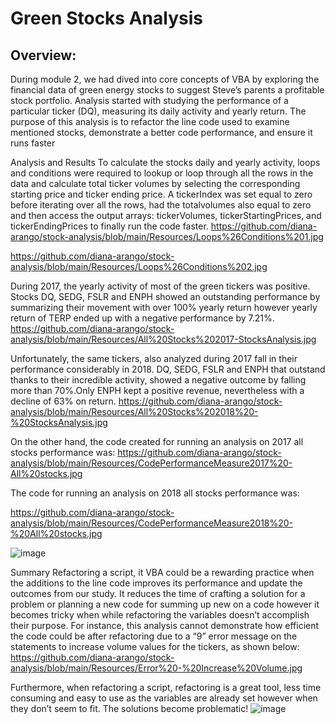 # Green Stocks Analysis

## Overview:
During module 2, we had dived into core concepts of VBA by exploring the financial data of green energy stocks to suggest Steve’s parents a profitable stock portfolio. Analysis started with studying the performance of a particular ticker (DQ), measuring its daily activity and yearly return. The purpose of this analysis is to refactor the line code used to examine mentioned stocks, demonstrate a better code performance, and ensure it runs faster

Analysis and Results
To calculate the stocks daily and yearly activity, loops and conditions were required to lookup or loop through all the rows in the data and calculate total ticker volumes by selecting the corresponding starting price and ticker ending price. A tickerIndex was set equal to zero before iterating over all the rows, had the totalvolumes also equal to zero and  then access the output arrays: tickerVolumes, tickerStartingPrices, and tickerEndingPrices to finally run the code faster. https://github.com/diana-arango/stock-analysis/blob/main/Resources/Loops%26Conditions%201.jpg

https://github.com/diana-arango/stock-analysis/blob/main/Resources/Loops%26Conditions%202.jpg


 



 


During 2017, the yearly activity of most of the green tickers was positive. Stocks DQ, SEDG, FSLR and ENPH showed an outstanding performance by summarizing their movement with over 100% yearly return however yearly return of TERP ended up with a negative performance by 7.21%. https://github.com/diana-arango/stock-analysis/blob/main/Resources/All%20Stocks%202017-StocksAnalysis.jpg

 

Unfortunately, the same tickers, also analyzed during 2017 fall in their performance considerably in 2018. DQ, SEDG, FSLR and ENPH that outstand thanks to their incredible activity, showed a negative outcome by falling more than 70%.Only ENPH kept a positive revenue, nevertheless with a decline of 63% on return. https://github.com/diana-arango/stock-analysis/blob/main/Resources/All%20Stocks%202018%20-%20StocksAnalysis.jpg

 




On the other hand, the code created for running an analysis on 2017 all stocks performance was:
https://github.com/diana-arango/stock-analysis/blob/main/Resources/CodePerformanceMeasure2017%20-All%20stocks.jpg

The code for running an analysis on 2018 all stocks performance was:
	











https://github.com/diana-arango/stock-analysis/blob/main/Resources/CodePerformanceMeasure2018%20-%20All%20stocks.jpg

![image](https://user-images.githubusercontent.com/86804185/125227502-01a2f180-e2a1-11eb-89c4-64c193fcc8bc.png)





 







	
Summary
Refactoring a script, it VBA could be a rewarding practice when the additions to the line code improves its performance and update the outcomes from our study. It reduces the time of crafting a solution for a problem or planning a new code for summing up new on a code however it becomes tricky when while refactoring the variables doesn’t accomplish their purpose. For instance, this analysis cannot demonstrate how efficient the code could be after refactoring due to a “9” error message on the statements to increase volume values for the tickers, as shown below: https://github.com/diana-arango/stock-analysis/blob/main/Resources/Error%20-%20Increase%20Volume.jpg

 



Furthermore, when refactoring a script, refactoring is a great tool, less time consuming and easy to use as the variables are already set however when they don’t seem to fit. The solutions become problematic! 
![image](https://user-images.githubusercontent.com/86804185/125227180-6578ea80-e2a0-11eb-8009-ff193116aa2f.png)
